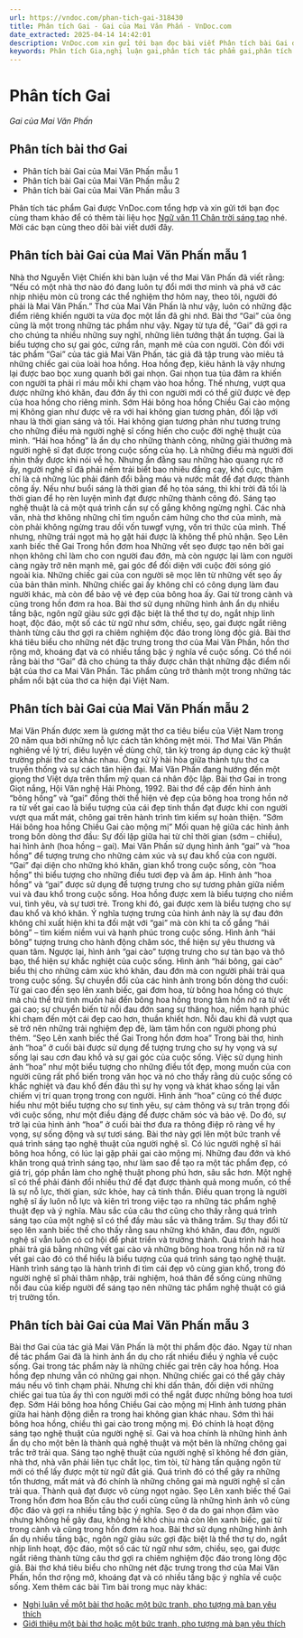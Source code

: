 ```yaml
---
url: https://vndoc.com/phan-tich-gai-318430
title: Phân tích Gai - Gai của Mai Văn Phấn - VnDoc.com
date_extracted: 2025-04-14 14:42:01
description: VnDoc.com xin gửi tới bạn đọc bài viết Phân tích bài Gai để bạn đọc cùng tham khảo và có thêm tài liệu học tập nhé.
keywords: Phân tích Gia,nghị luận gai,phân tích tác phẩm gai,phân tích gai của mai văn phấn,phân tích bài gai,phân tích bài thơ gai,gai,Nghị luận tác phẩm Gai,Nghị luận tác phẩm Gai của tác giả Mai Văn Phấn,nghị luận bài gai của mai văn phấn,phân tích bài gai của mai văn phấn,văn mẫu 11,ngữ văn 11,Gai của Mai Văn Phấn
---
```


# Phân tích Gai
 _Gai của Mai Văn Phấn_
## Phân tích bài thơ Gai
  * Phân tích bài Gai của Mai Văn Phấn mẫu 1
  * Phân tích bài Gai của Mai Văn Phấn mẫu 2
  * Phân tích bài Gai của Mai Văn Phấn mẫu 3

Phân tích tác phẩm Gai được VnDoc.com tổng hợp và xin gửi tới bạn đọc cùng tham khảo để có thêm tài liệu học [Ngữ văn 11 Chân trời sáng tạo](<https://vndoc.com/ngu-van-11-chan-troi-sang-tao>) nhé. Mời các bạn cùng theo dõi bài viết dưới đây.
## Phân tích bài Gai của Mai Văn Phấn mẫu 1
Nhà thơ Nguyễn Việt Chiến khi bàn luận về thơ Mai Văn Phấn đã viết rằng: “Nếu có một nhà thơ nào đó đang luôn tự đổi mới thơ mình và phá vỡ các nhịp nhiệu mòn cũ trong các thể nghiệm thơ hôm nay, theo tôi, người đó phải là Mai Văn Phấn.” Thơ của Mai Văn Phấn là như vậy, luôn có những đặc điểm riêng khiến người ta vừa đọc một lần đã ghi nhớ. Bài thơ “Gai” của ông cũng là một trong những tác phẩm như vậy.
Ngay từ tựa đề, “Gai” đã gợi ra cho chúng ta nhiều những suy nghĩ, những liên tưởng thật ấn tượng. Gai là biểu tượng cho sự gai góc, cứng rắn, mạnh mẽ của con người. Còn đối với tác phẩm “Gai” của tác giả Mai Văn Phấn, tác giả đã tập trung vào miêu tả những chiếc gai của loài hoa hồng. Hoa hồng đẹp, kiêu hãnh là vậy nhưng lại được bao bọc xung quanh bởi gai nhọn. Gai nhọn tua tủa đâm ra khiến con người ta phải rỉ máu mỗi khi chạm vào hoa hồng. Thế nhưng, vượt qua được những khó khăn, đau đớn ấy thì con người mới có thể giữ được vẻ đẹp của hoa hồng cho riêng mình.
Sớm
Hái bông hoa hồng
Chiều
Gai cào mộng mị
Không gian như được vẽ ra với hai không gian tương phản, đối lập với nhau là thời gian sáng và tối. Hai không gian tương phản như tương trưng cho những điều mà người nghệ sĩ cống hiến cho cuộc đời nghệ thuật của mình. “Hái hoa hồng” là ẩn dụ cho những thành công, những giải thưởng mà người nghệ sĩ đạt được trong cuộc sống của họ. Là những điều mà người đời nhìn thấy được khi nói về họ. Nhưng ẩn đằng sau những hào quang rực rỡ ấy, người nghệ sĩ đã phải nếm trải biết bao nhiêu đắng cay, khổ cực, thậm chí là cả những lúc phải đánh đổi bằng máu và nước mắt để đạt được thành công ấy. Nếu như buổi sáng là thời gian để họ tỏa sáng, thì khi trời đã tối là thời gian để họ rèn luyện mình đạt được những thành công đó. Sáng tạo nghệ thuật là cả một quá trình cần sự cố gắng không ngừng nghỉ. Các nhà văn, nhà thơ không những chỉ tìm nguồn cảm hứng cho thơ của mình, mà còn phải không ngừng trau dồi vốn tuwgf vựng, vốn tri thức của mình. Thế nhưng, những trái ngọt mà họ gặt hái được là không thể phủ nhận.
Sẹo
Lên xanh biếc thế
Gai
Trong hồn đơm hoa
Những vết sẹo được tạo nên bởi gai nhọn không chỉ làm cho con người đau đớn, mà còn ngược lại làm con người càng ngày trở nên mạnh mẽ, gai góc để đối diện với cuộc đời sóng gió ngoài kia. Những chiếc gai của con người sẽ mọc lên từ những vết sẹo ấy của bản thân mình. Những chiếc gai ấy không chỉ có công dụng làm đau người khác, mà còn để bảo vệ vẻ đẹp của bông hoa ấy. Gai từ trong cành và cũng trong hồn đơm ra hoa.
Bài thơ sử dụng những hình ảnh ẩn dụ nhiều tầng bậc, ngôn ngữ giàu sức gợi đặc biệt là thể thơ tự do, ngắt nhịp linh hoạt, độc đáo, một số các từ ngữ như sớm, chiều, sẹo, gai được ngắt riêng thành từng câu thơ gợi ra chiêm nghiệm độc đáo trong lòng độc giả. Bài thơ khá tiêu biểu cho những nét đặc trưng trong thơ của Mai Văn Phấn, hồn thơ rộng mở, khoáng đạt và có nhiều tầng bậc ý nghĩa về cuộc sống.
Có thể nói rằng bài thơ “Gai” đã cho chúng ta thấy được chân thật những đặc điểm nổi bật của thơ ca Mai Văn Phấn. Tác phẩm cũng trở thành một trong những tác phẩm nổi bật của thơ ca hiện đại Việt Nam.
## Phân tích bài Gai của Mai Văn Phấn mẫu 2
Mai Văn Phấn được xem là gương mặt thơ ca tiêu biểu của Việt Nam trong 20 năm qua bởi những nỗ lực cách tân không mệt mỏi. Thơ Mai Văn Phấn nghiêng về lý trí, điêu luyện về dùng chữ, tân kỳ trong áp dụng các kỹ thuật trường phái thơ ca khác nhau. Ông xử lý hài hòa giữa thành tựu thơ ca truyền thống và sự cách tân hiện đại. Mai Văn Phấn đang hướng đến một giọng thơ Việt dựa trên thẩm mỹ quan cá nhân độc lập.
Bài thơ Gai in trong Giọt nắng, Hội Văn nghệ Hải Phòng, 1992. Bài thơ đề cập đến hình ảnh “bông hồng” và “gai” đồng thời thể hiện vẻ đẹp của bông hoa trong hồn nở ra từ vết gai cao là biểu tượng của cái đẹp tinh thần đạt được khi con người vượt qua mất mát, chông gai trên hành trình tìm kiếm sự hoàn thiện.
“Sớm
Hái bông hoa hồng
Chiều
Gai cào mộng mị”
Mối quan hệ giữa các hình ảnh trong bốn dòng thơ đầu: Sự đối lập giữa hai từ chỉ thời gian \(sớm – chiều\), hai hình ảnh \(hoa hồng – gai\). Mai Văn Phấn sử dụng hình ảnh “gai” và “hoa hồng” để tượng trưng cho những cảm xúc và sự đau khổ của con người. “Gai” đại diện cho những khó khăn, gian khổ trong cuộc sống, còn “hoa hồng” thì biểu tượng cho những điều tươi đẹp và ấm áp.
Hình ảnh “hoa hồng” và “gai” được sử dụng để tượng trưng cho sự tương phản giữa niềm vui và đau khổ trong cuộc sống. Hoa hồng được xem là biểu tượng cho niềm vui, tình yêu, và sự tươi trẻ. Trong khi đó, gai được xem là biểu tượng cho sự đau khổ và khó khăn. Ý nghĩa tượng trưng của hình ảnh này là sự đau đớn không chỉ xuất hiện khi ta đối mặt với “gai” mà còn khi ta cố gắng “hái bông” – tìm kiếm niềm vui và hạnh phúc trong cuộc sống.
Hình ảnh “hái bông” tượng trưng cho hành động chăm sóc, thể hiện sự yêu thương và quan tâm. Ngược lại, hình ảnh “gai cào” tượng trưng cho sự tàn bạo và thô bạo, thể hiện sự khắc nghiệt của cuộc sống. Hình ảnh “hái bông, gai cào” biểu thị cho những cảm xúc khó khăn, đau đớn mà con người phải trải qua trong cuộc sống.
Sự chuyển đổi của các hình ảnh trong bốn dòng thơ cuối: Từ gai cao đến sẹo lên xanh biếc, gai đơm hoa, từ bông hoa hồng có thực mà chủ thể trữ tình muốn hái đến bông hoa hồng trong tâm hồn nở ra từ vết gai cao; sự chuyển biến từ nỗi đau đớn sang sự thăng hoa, niềm hạnh phúc khi chạm đến một cái đẹp cao hơn, thuần khiết hơn. Nỗi đau khi đã vượt qua sẽ trở nên những trải nghiệm đẹp đẽ, làm tâm hồn con người phong phú thêm.
“Sẹo
Lên xanh biếc thế
Gai
Trong hồn đơm hoa”
Trong bài thơ, hình ảnh “hoa” ở cuối bài được sử dụng để tượng trưng cho sự hy vọng và sự sống lại sau cơn đau khổ và sự gai góc của cuộc sống. Việc sử dụng hình ảnh “hoa” như một biểu tượng cho những điều tốt đẹp, mong muốn của con người cũng rất phổ biến trong văn học và nó cho thấy rằng dù cuộc sống có khắc nghiệt và đau khổ đến đâu thì sự hy vọng và khát khao sống lại vẫn chiếm vị trí quan trọng trong con người. Hình ảnh “hoa” cũng có thể được hiểu như một biểu tượng cho sự tình yêu, sự cảm thông và sự trân trọng đối với cuộc sống, như một điều đáng để được chăm sóc và bảo vệ. Do đó, sự trở lại của hình ảnh “hoa” ở cuối bài thơ đưa ra thông điệp rõ ràng về hy vọng, sự sống động và sự tươi sáng.
Bài thơ này gợi lên một bức tranh về quá trình sáng tạo nghệ thuật của người nghệ sĩ. Có lúc người nghệ sĩ hái bông hoa hồng, có lúc lại gặp phải gai cào mộng mị. Những đau đớn và khó khăn trong quá trình sáng tạo, như làm sao để tạo ra một tác phẩm đẹp, có giá trị, góp phần làm cho nghệ thuật phong phú hơn, sâu sắc hơn.
Một nghệ sĩ có thể phải đánh đổi nhiều thứ để đạt được thành quả mong muốn, có thể là sự nỗ lực, thời gian, sức khỏe, hay cả tinh thần. Điều quan trọng là người nghệ sĩ ấy luôn nỗ lực và kiên trì trong việc tạo ra những tác phẩm nghệ thuật đẹp và ý nghĩa. Màu sắc của câu thơ cũng cho thấy rằng quá trình sáng tạo của một nghệ sĩ có thể đầy màu sắc và thăng trầm. Sự thay đổi từ sẹo lên xanh biếc thế cho thấy rằng sau những khó khăn, đau đớn, người nghệ sĩ vẫn luôn có cơ hội để phát triển và trưởng thành.
Quá trình hái hoa phải trả giá bằng những vết gai cào và những bông hoa trong hồn nở ra từ vết gai cào đó có thể hiểu là biểu tượng của quá trình sáng tạo nghệ thuật. Hành trình sáng tạo là hành trình đi tìm cái đẹp vô cùng gian khổ, trong đó người nghệ sĩ phải thâm nhập, trải nghiệm, hoá thân để sống cùng những nỗi đau của kiếp người để sáng tạo nên những tác phẩm nghệ thuật có giá trị trường tồn.
## Phân tích bài Gai của Mai Văn Phấn mẫu 3
Bài thơ Gai của tác giả Mai Văn Phấn là một thi phẩm độc đáo. Ngay từ nhan đề tác phẩm Gai đã là hình ảnh ẩn dụ cho rất nhiều điều ý nghĩa về cuộc sống. Gai trong tác phẩm này là những chiếc gai trên cây hoa hồng. Hoa hồng đẹp nhưng vẫn có những gai nhọn. Những chiếc gai có thể gây chảy máu nếu vô tình chạm phải. Nhưng chỉ khi dấn thân, đối diện với những chiếc gai tua tủa ấy thì con người mới có thể ngắt được những bông hoa tươi đẹp.
Sớm
Hái bông hoa hồng
Chiều
Gai cào mộng mị
Hình ảnh tương phản giữa hai hành động diễn ra trong hai không gian khác nhau. Sớm thì hái bông hoa hồng, chiều thì gai cào trong mộng mị. Đó chính là hoạt động sáng tạo nghệ thuật của người nghệ sĩ. Gai và hoa chính là những hình ảnh ẩn dụ cho một bên là thành quả nghệ thuật và một bên là những chông gai trắc trở trải qua. Sáng tạo nghệ thuật của người nghệ sĩ không hề đơn giản, nhà thơ, nhà văn phải liên tục chắt lọc, tìm tòi, từ hàng tấn quặng ngôn từ mới có thể lấy được một từ ngữ đắt giá. Quá trình đó có thể gây ra những tổn thương, mất mát và đó chính là những chông gai mà người nghệ sĩ cần trải qua. Thành quả đạt được vô cùng ngọt ngào.
Sẹo
Lên xanh biếc thế
Gai
Trong hồn đơm hoa
Bốn câu thơ cuối cùng cũng là những hình ảnh vô cùng độc đáo và gợi ra nhiều tầng bậc ý nghĩa. Sẹo ở da do gai nhọn đâm vào nhưng không hề gây đau, không hề khó chịu mà còn lên xanh biếc, gai từ trong cành và cũng trong hồn đơm ra hoa. Bài thơ sử dụng những hình ảnh ẩn dụ nhiều tầng bậc, ngôn ngữ giàu sức gợi đặc biệt là thể thơ tự do, ngắt nhịp linh hoạt, độc đáo, một số các từ ngữ như sớm, chiều, sẹo, gai được ngắt riêng thành từng câu thơ gợi ra chiêm nghiệm độc đáo trong lòng độc giả. Bài thơ khá tiêu biểu cho những nét đặc trưng trong thơ của Mai Văn Phấn, hồn thơ rộng mở, khoáng đạt và có nhiều tầng bậc ý nghĩa về cuộc sống.
Xem thêm các bài Tìm bài trong mục này khác:
  * [Nghị luận về một bài thơ hoặc một bức tranh, pho tượng mà bạn yêu thích](</hay-viet-bai-van-nghi-luan-ve-mot-bai-tho-hoac-mot-buc-tranh-pho-tuong-ma-ban-yeu-thich-318383>)
  * [Giới thiệu một bài thơ hoặc một bức tranh, pho tượng mà bạn yêu thích](</gioi-thieu-mot-bai-tho-hoac-mot-buc-tranh-pho-tuong-ma-ban-yeu-thich-318418>)

